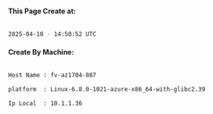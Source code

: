 
   
#### This Page Create at:

```bash

2025-04-10 - 14:50:52 UTC

```

#### Create By Machine:

```bash

Host Name : fv-az1704-887

platform  : Linux-6.8.0-1021-azure-x86_64-with-glibc2.39

Ip Local  : 10.1.1.36

```

